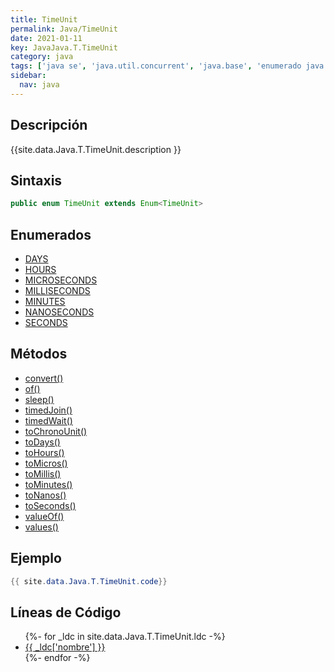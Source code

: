 ```yaml
---
title: TimeUnit
permalink: Java/TimeUnit
date: 2021-01-11
key: JavaJava.T.TimeUnit
category: java
tags: ['java se', 'java.util.concurrent', 'java.base', 'enumerado java', 'Java 1.5']
sidebar: 
  nav: java
---
```


## Descripción
{{site.data.Java.T.TimeUnit.description }}

## Sintaxis
~~~java
public enum TimeUnit extends Enum<TimeUnit>
~~~

## Enumerados
* [DAYS](/Java/TimeUnit/DAYS)
* [HOURS](/Java/TimeUnit/HOURS)
* [MICROSECONDS](/Java/TimeUnit/MICROSECONDS)
* [MILLISECONDS](/Java/TimeUnit/MILLISECONDS)
* [MINUTES](/Java/TimeUnit/MINUTES)
* [NANOSECONDS](/Java/TimeUnit/NANOSECONDS)
* [SECONDS](/Java/TimeUnit/SECONDS)

## Métodos
* [convert()](/Java/TimeUnit/convert)
* [of()](/Java/TimeUnit/of)
* [sleep()](/Java/TimeUnit/sleep)
* [timedJoin()](/Java/TimeUnit/timedJoin)
* [timedWait()](/Java/TimeUnit/timedWait)
* [toChronoUnit()](/Java/TimeUnit/toChronoUnit)
* [toDays()](/Java/TimeUnit/toDays)
* [toHours()](/Java/TimeUnit/toHours)
* [toMicros()](/Java/TimeUnit/toMicros)
* [toMillis()](/Java/TimeUnit/toMillis)
* [toMinutes()](/Java/TimeUnit/toMinutes)
* [toNanos()](/Java/TimeUnit/toNanos)
* [toSeconds()](/Java/TimeUnit/toSeconds)
* [valueOf()](/Java/TimeUnit/valueOf)
* [values()](/Java/TimeUnit/values)

## Ejemplo
~~~java
{{ site.data.Java.T.TimeUnit.code}}
~~~

## Líneas de Código
<ul>
{%- for _ldc in site.data.Java.T.TimeUnit.ldc -%}
   <li>
       <a href="{{_ldc['url'] }}">{{ _ldc['nombre'] }}</a>
   </li>
{%- endfor -%}
</ul>
